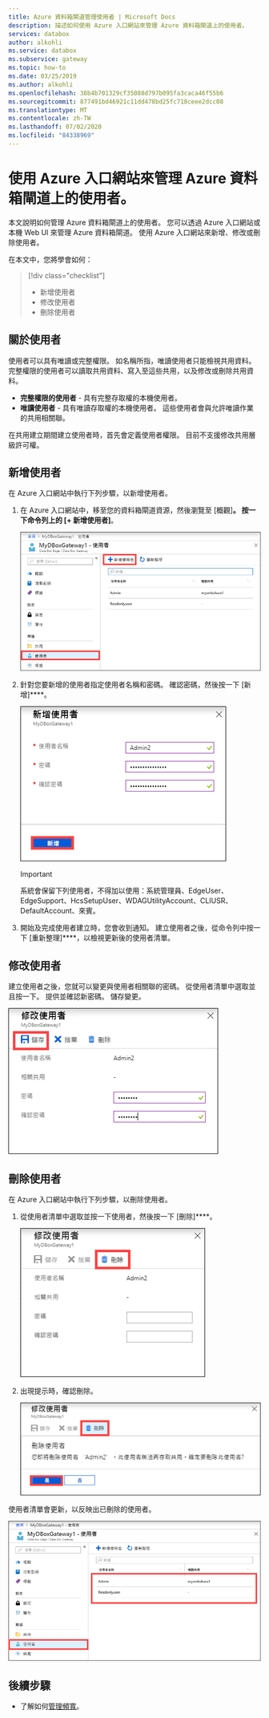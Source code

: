 ```yaml
---
title: Azure 資料箱閘道管理使用者 | Microsoft Docs
description: 描述如何使用 Azure 入口網站來管理 Azure 資料箱閘道上的使用者。
services: databox
author: alkohli
ms.service: databox
ms.subservice: gateway
ms.topic: how-to
ms.date: 03/25/2019
ms.author: alkohli
ms.openlocfilehash: 38b4b701329cf35088d797b095fa3caca46f55b6
ms.sourcegitcommit: 877491bd46921c11dd478bd25fc718ceee2dcc08
ms.translationtype: MT
ms.contentlocale: zh-TW
ms.lasthandoff: 07/02/2020
ms.locfileid: "84338969"
---
```

# <a name="use-the-azure-portal-to-manage-users-on-your-azure-data-box-gateway"></a>使用 Azure 入口網站來管理 Azure 資料箱閘道上的使用者。

本文說明如何管理 Azure 資料箱閘道上的使用者。 您可以透過 Azure 入口網站或本機 Web UI 來管理 Azure 資料箱閘道。 使用 Azure 入口網站來新增、修改或刪除使用者。 

在本文中，您將學會如何：

> [!div class="checklist"]
> * 新增使用者
> * 修改使用者
> * 刪除使用者

## <a name="about-users"></a>關於使用者

使用者可以具有唯讀或完整權限。 如名稱所指，唯讀使用者只能檢視共用資料。 完整權限的使用者可以讀取共用資料、寫入至這些共用，以及修改或刪除共用資料。

 - **完整權限的使用者** - 具有完整存取權的本機使用者。
 - **唯讀使用者** - 具有唯讀存取權的本機使用者。 這些使用者會與允許唯讀作業的共用相關聯。

在共用建立期間建立使用者時，首先會定義使用者權限。 目前不支援修改共用層級許可權。

## <a name="add-a-user"></a>新增使用者

在 Azure 入口網站中執行下列步驟，以新增使用者。

1. 在 Azure 入口網站中，移至您的資料箱閘道資源，然後瀏覽至 [概觀]****。 按一下命令列上的 [+ 新增使用者]****。

    ![按一下 [新增使用者]](media/data-box-gateway-manage-users/add-user-1.png)

2. 針對您要新增的使用者指定使用者名稱和密碼。 確認密碼，然後按一下 [新增]****。

    ![按一下 [新增使用者]](media/data-box-gateway-manage-users/add-user-2.png)

    > [!IMPORTANT] 
    > 系統會保留下列使用者，不得加以使用：系統管理員、EdgeUser、EdgeSupport、HcsSetupUser、WDAGUtilityAccount、CLIUSR、DefaultAccount、來賓。  

3. 開始及完成使用者建立時，您會收到通知。 建立使用者之後，從命令列中按一下 [重新整理]****，以檢視更新後的使用者清單。


## <a name="modify-user"></a>修改使用者

建立使用者之後，您就可以變更與使用者相關聯的密碼。 從使用者清單中選取並且按一下。 提供並確認新密碼。 儲存變更。
 
![修改使用者](media/data-box-gateway-manage-users/modify-user-1.png)


## <a name="delete-a-user"></a>刪除使用者

在 Azure 入口網站中執行下列步驟，以刪除使用者。

1. 從使用者清單中選取並按一下使用者，然後按一下 [刪除]****。  

   ![刪除使用者](media/data-box-gateway-manage-users/delete-user-1.png)

2. 出現提示時，確認刪除。 

   ![刪除使用者](media/data-box-gateway-manage-users/delete-user-2.png)

使用者清單會更新，以反映出已刪除的使用者。

![刪除使用者](media/data-box-gateway-manage-users/delete-user-3.png)


## <a name="next-steps"></a>後續步驟

- 了解如何[管理頻寬](data-box-gateway-manage-bandwidth-schedules.md)。
